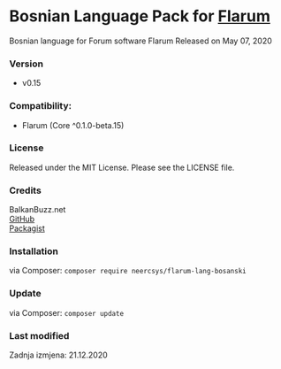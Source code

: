 # Bosnian Language Pack for [Flarum](http://flarum.org/)
Bosnian language for Forum software Flarum
Released on May 07, 2020

### Version
- v0.15

### Compatibility:
- Flarum (Core ^0.1.0-beta.15)

### License
Released under the MIT License. Please see the LICENSE file.

### Credits
BalkanBuzz.net</br>
[GitHub](https://github.com/neercsys/flarum-lang-bosanski.git)</br>
[Packagist](https://packagist.org/packages/neercsys/flarum-lang-bosanski)

### Installation

via Composer: `composer require neercsys/flarum-lang-bosanski`

### Update

via Composer: `composer update`

### Last modified
Zadnja izmjena: 21.12.2020
